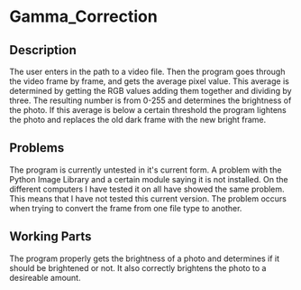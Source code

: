 # Gamma_Correction

## Description
The user enters in the path to a video file. Then the program goes through the video frame by frame, and gets the average pixel value. This average is determined by getting the RGB values adding them together and dividing by three. The resulting number is from 0-255 and determines the brightness of the photo. If this average is below a certain threshold the program lightens the photo and replaces the old dark frame with the new bright frame. 

## Problems
The program is currently untested in it's current form. A problem with the Python Image Library and a certain module saying it is not installed. On the different computers I have tested it on all have showed the same problem. This means that I have not tested this current version. The problem occurs when trying to convert the frame from one file type to another. 

## Working Parts
The program properly gets the brightness of a photo and determines if it should be brightened or not. It also correctly brightens the photo to a desireable amount. 
